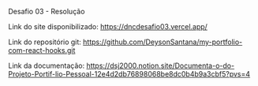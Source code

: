Desafio 03 - Resolução



Link do site disponibilizado: https://dncdesafio03.vercel.app/

Link do repositório git: https://github.com/DeysonSantana/my-portfolio-com-react-hooks.git

Link da documentação: https://dsj2000.notion.site/Documenta-o-do-Projeto-Portif-lio-Pessoal-12e4d2db76898068be8dc0b4b9a3cbf5?pvs=4

